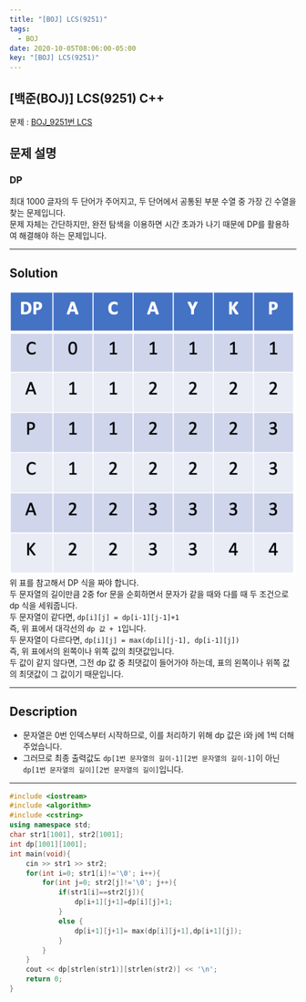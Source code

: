 ```yaml
---
title: "[BOJ] LCS(9251)"
tags:
  - BOJ
date: 2020-10-05T08:06:00-05:00
key: "[BOJ] LCS(9251)"
---
```


## [백준(BOJ)] LCS(9251) C++

<!--more-->

문제 : [BOJ_9251번 LCS](https://www.acmicpc.net/problem/9251)<br>

## 문제 설명

### DP

최대 1000 글자의 두 단어가 주어지고, 두 단어에서 공통된 부분 수열 중 가장 긴 수열을 찾는 문제입니다.<br>
문제 자체는 간단하지만, 완전 탐색을 이용하면 시간 초과가 나기 때문에 DP를 활용하여 해결해야 하는 문제입니다.<br>


---

## Solution

![1](/assets/images/201005-1.png)<br>
위 표를 참고해서 DP 식을 짜야 합니다.<br>
두 문자열의 길이만큼 2중 for 문을 순회하면서 문자가 같을 때와 다를 때 두 조건으로 dp 식을 세워줍니다.<br>
두 문자열이 같다면, `dp[i][j] = dp[i-1][j-1]+1`<br>
즉, 위 표에서 대각선의 `dp 값 + 1`입니다.<br>
두 문자열이 다르다면, `dp[i][j] = max(dp[i][j-1], dp[i-1][j])`<br>
즉, 위 표에서의 왼쪽이나 위쪽 값의 최댓값입니다.<br>
두 값이 같지 않다면, 그전 dp 값 중 최댓값이 들어가야 하는데, 표의 왼쪽이나 위쪽 값의 최댓값이 그 값이기 때문입니다.<br>

---

## Description

- 문자열은 0번 인덱스부터 시작하므로, 이를 처리하기 위해 dp 값은 i와 j에 1씩 더해주었습니다.<br>
- 그러므로 최종 출력값도 `dp[1번 문자열의 길이-1][2번 문자열의 길이-1]`이 아닌 `dp[1번 문자열의 길이][2번 문자열의 길이]`입니다.<br>

---

```cpp
#include <iostream>
#include <algorithm>
#include <cstring>
using namespace std;
char str1[1001], str2[1001];
int dp[1001][1001];
int main(void){
    cin >> str1 >> str2;
    for(int i=0; str1[i]!='\0'; i++){
        for(int j=0; str2[j]!='\0'; j++){
            if(str1[i]==str2[j]){
                dp[i+1][j+1]=dp[i][j]+1;
            }
            else {
                dp[i+1][j+1]= max(dp[i][j+1],dp[i+1][j]);
            }
        }
    }
    cout << dp[strlen(str1)][strlen(str2)] << '\n';
    return 0;
}
```
